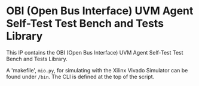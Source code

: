 # OBI (Open Bus Interface) UVM Agent Self-Test Test Bench and Tests Library
This IP contains the OBI (Open Bus Interface) UVM Agent Self-Test Test Bench and Tests Library.

A 'makefile', `mio.py`, for simulating with the Xilinx Vivado Simulator can be found under `/bin`. The CLI is defined at the top of the script.